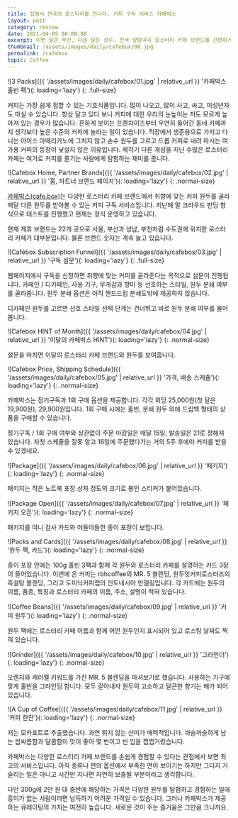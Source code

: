 ```yaml
---
title: 집에서 전국의 로스터리를 만나다. 커피 구독 서비스 카페박스
layout: post
category: review
date: 2021-04-05 00:00:00
excerpt: 이번 달은 부산, 다음 달은 성수. 전국 방방곡곡 로스터리 카페 브랜드를 간편하게 경험하는 방법이 있습니다. 커피 구독 서비스 카페박스 리뷰.
thumbnail: /assets/images/daily/cafebox/00.jpg
permalink: /cafebox
topic: Coffee
---
```


![3 Packs]({{ '/assets/images/daily/cafebox/01.jpg' | relative_url }} '카페박스 홀빈 팩'){: loading='lazy'}
{: .full-size}

커피는 가장 쉽게 접할 수 있는 기호식품입니다. 많이 나오고, 많이 사고, 싸고, 미성년자도 마실 수 있습니다. 항상 달고 있다 보니 커피에 대한 우리의 눈높이는 저도 모르게 높아져 있는 경우가 많습니다. 흔하게 보이는 프렌차이즈부터 우연히 들어간 동네 카페까지 생각보다 높은 수준의 커피에 놀라는 일이 있습니다. 직장에서 생존용으로 가지고 다니는 아이스 아메리카노에 그치지 않고 손수 원두를 고르고 드롭 커피로 내려 마시는 여가용 커피의 등장이 낯설지 않은 이유입니다. 제각기 다른 개성을 지닌 수많은 로스터리 카페는 여가로 커피를 즐기는 사람에게 탐험하는 재미를 줍니다.

![Cafebox Home, Partner Brands]({{ '/assets/images/daily/cafebox/02.jpg' | relative_url }} '홈, 파트너 브랜드 페이지'){: loading='lazy'}
{: .normal-size}

<a title='Cafebox' href='https://cafebox.co.kr/' target='_blank'>카페박스(cafe.box)</a>는 다양한 로스터리 카페 브랜드에서 취향에 맞는 커피 원두를 골라 매달 다른 원두를 받아볼 수 있는 커피 구독 서비스입니다. 지난해 말 크라우드 펀딩 형식으로 테스트를 진행했고 현재는 정식 운영하고 있습니다.

현재 제휴 브랜드는 22개 곳으로 서울, 부산과 성남, 부천처럼 수도권에 위치한 로스터리 카페가 대부분입니다. 물론 브랜드 숫자는 계속 늘고 있습니다.

![Cafebox Subscription Funnel]({{ '/assets/images/daily/cafebox/03.jpg' | relative_url }} '구독 설문'){: loading='lazy'}
{: .full-size}

웹페이지에서 구독을 신청하면 취향에 맞는 커피를 골라준다는 목적으로 설문이 진행됩니다. 카페인 / 디카페인, 사용 기구, 무게감과 향미 등 선호하는 스타일, 원두 분쇄 여부를 골라줍니다. 원두 분쇄 옵션은 아직 핸드드립 분쇄도밖에 제공하지 않습니다.

디카페인 원두를 고르면 선호 스타일 선택 단계는 건너뛰고 바로 원두 분쇄 여부를 물어봅니다.

![Cafebox HINT of Month]({{ '/assets/images/daily/cafebox/04.jpg' | relative_url }} '이달의 카페박스 HINT'){: loading='lazy'}
{: .normal-size}

설문을 마치면 이달의 로스터리 카페 브랜드와 원두를 보여줍니다.

![Cafebox Price, Shipping Schedule]({{ '/assets/images/daily/cafebox/05.jpg' | relative_url }} '가격, 배송 스케쥴'){: loading='lazy'}
{: .normal-size}

카페박스는 정기구독과 1회 구매 옵션을 제공합니다. 각각 회당 25,000원(첫 달은 19,900원), 29,900원입니다. 1회 구매 시에는 홀빈, 분쇄 원두 외에 드립백 형태의 상품을 구매할 수 있습니다.

정기구독 / 1회 구매 여부와 상관없이 주문 마감일은 매달 15일, 발송일은 21로 정해져 있습니다. 자칫 스케줄을 잘못 알고 16일에 주문했다가는 거의 5주 후에야 커피를 받을 수 있겠네요.

![Package]({{ '/assets/images/daily/cafebox/06.jpg' | relative_url }} '패키지'){: loading='lazy'}
{: .normal-size}

패키지는 작은 노트북 포장 상자 정도의 크기로 봉인 스티커가 붙어있습니다.

![Package Open]({{ '/assets/images/daily/cafebox/07.jpg' | relative_url }} '패키지 오픈'){: loading='lazy'}
{: .normal-size}

패키지를 여니 감사 카드와 야들야들한 종이 포장이 보입니다.

![Packs and Cards]({{ '/assets/images/daily/cafebox/08.jpg' | relative_url }} '원두 팩, 카드'){: loading='lazy'}
{: .normal-size}

종이 포장 안에는 100g 홀빈 3팩과 함께 각 원두와 로스터리 카페를 설명하는 카드 3장이 들어있습니다. 이번에 온 커피는 rbhcoffee의 MR. 5 블렌딩, 원두잇커피로스터즈의 흑설탕 블렌딩, 그리고 도미닉커피랩의 인도네시아 만델링입니다. 각 카드에는 원두의 이름, 품종, 특징과 로스터리 카페의 이름, 주소, 설명이 적혀 있습니다.

![Coffee Beans]({{ '/assets/images/daily/cafebox/09.jpg' | relative_url }} '커피 원두'){: loading='lazy'}
{: .normal-size}

원두 팩에는 로스터리 카페 이름과 함께 어떤 원두인지 표시되어 있고 로스팅 날짜도 찍혀 있습니다.

![Grinder]({{ '/assets/images/daily/cafebox/10.jpg' | relative_url }} '그라인더'){: loading='lazy'}
{: .normal-size}

오렌지와 캐러멜 키워드를 가진 MR. 5 블렌딩을 마셔보기로 했습니다. 사용하는 기구에 맞게 홀빈을 그라인딩 합니다. 모두 갈아내자 원두의 고소하고 달큰한 향기는 배가 되어 있습니다.

![A Cup of Coffee]({{ '/assets/images/daily/cafebox/11.jpg' | relative_url }} '커피 한잔'){: loading='lazy'}
{: .normal-size}

저는 모카포트로 추출했습니다. 과연 튀지 않는 산미가 매력적입니다. 까슬까슬하게 남는 쌉싸름함과 달콤함이 맛이 좋아 몇 번이고 빈 입을 쩝쩝거렸습니다.

카페박스는 다양한 로스터리 카페 브랜드를 손쉽게 경험할 수 있다는 관점에서 보면 최고의 서비스입니다. 아직 종류나 편의 옵션에서 부족한 면이 보이기는 하지만 그다지 거슬리는 일은 아니고 시간만 지나면 자연히 보충될 부분이라고 생각합니다.

다만 300g에 2만 원 대 중반에 해당하는 가격은 다양한 원두를 탐험하고 경험하는 일에 흥미가 없는 사람이라면 납득하기 어려운 가격일 수 있습니다. 그러나 카페박스가 제공하는 큐레이팅의 가치는 여전히 높습니다. 새로운 것이 주는 즐거움은 그만큼 크니까요.